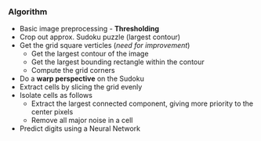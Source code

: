 ### Algorithm

 - Basic image preprocessing - **Thresholding**
 - Crop out approx. Sudoku puzzle (largest contour)
 - Get the grid square verticles (*need for improvement*)
    - Get the largest contour of the image
    - Get the largest bounding rectangle within the contour
    - Compute the grid corners
 - Do a **warp perspective** on the Sudoku
 - Extract cells by slicing the grid evenly
 - Isolate cells as follows
    - Extract the largest connected component, giving more priority to the center pixels
    - Remove all major noise in a cell
 - Predict digits using a Neural Network
